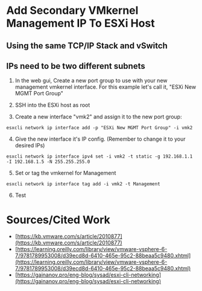 # Add Secondary VMkernel Management IP To ESXi Host
## Using the same TCP/IP Stack and vSwitch
## IPs need to be two different subnets 

1. In the web gui, Create a new port group to use with your new management vmkernel interface. For this example let's call it, "ESXi New MGMT Port Group"

2. SSH into the ESXi host as root 

3. Create a new interface "vmk2" and assign it to the new port group:
```
esxcli network ip interface add -p "ESXi New MGMT Port Group" -i vmk2
```
4. Give the new interface it's IP config. (Remember to change it to your desired IPs)  
```
esxcli network ip interface ipv4 set -i vmk2 -t static -g 192.168.1.1 -I 192.168.1.5 -N 255.255.255.0
```
5. Set or tag the vmkernel for Management
```
esxcli network ip interface tag add -i vmk2 -t Management
```
6. Test


# Sources/Cited Work
- [https://kb.vmware.com/s/article/2010877](https://kb.vmware.com/s/article/2010877)
- [https://learning.oreilly.com/library/view/vmware-vsphere-6-7/9781789953008/d39ecd8d-6410-465e-95c2-88beaa5c9480.xhtml](https://learning.oreilly.com/library/view/vmware-vsphere-6-7/9781789953008/d39ecd8d-6410-465e-95c2-88beaa5c9480.xhtml)
- [https://gainanov.pro/eng-blog/sysad/esxi-cli-networking](https://gainanov.pro/eng-blog/sysad/esxi-cli-networking) 
